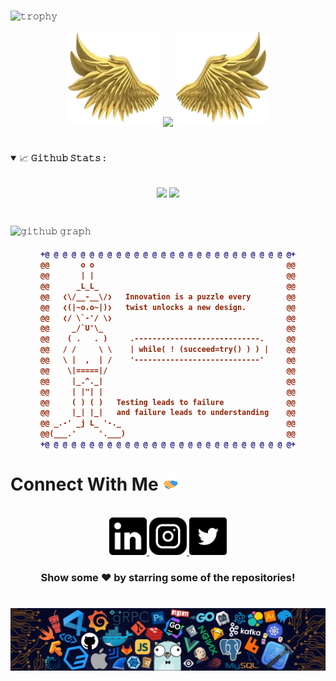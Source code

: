 #

![𝚝𝚛𝚘𝚙𝚑𝚢](https://github-profile-trophy.vercel.app/?username=varchasvakhare2022&column=10&margin-w=15&margin-h=15&no-bg=true&no-frame=true&theme=juicyfresh)

<p align="center">
  <img height="150" width="150" src="img/left_wing.webp"/>
  <img align="center" src="https://github-readme-streak-stats.herokuapp.com/api?user=varchasvakhare2022&theme=dark&hide_border=true"/>
  <img height="150" width="150" src="img/right_wing.webp"/>
</p>

#

<details open="">
<summary>
  <g-emoji class="g-emoji" alias="chart_with_upwards_trend" fallback-src="https://github.githubassets.com/images/icons/emoji/unicode/1f4c8.png">📈</g-emoji>
  <strong>𝙶𝚒𝚝𝚑𝚞𝚋 𝚂𝚝𝚊𝚝𝚜 : </strong>
</summary>
<br/>

<p align="center">
    <img align="center" src="https://github-readme-stats.vercel.app/api?username=Varchasvakhare2022&show_icons=true&hide_border=true&title_color=94b4a4&amp&icon_color=FFFFFF&amp&text_color=FFFFFF&amp&bg_color=000000&count_private=true&include_all_commits=true"/>
    <img align="center" height="195px" src="https://github-readme-stats.vercel.app/api/top-langs/?username=varchasvakhare2022&text_color=FFFFFF&bg_color=000000&title_color=94b4a4&langs_count=15&layout=compact&hide_border=true" />
</p>
</details>
<br/>

![𝚐𝚒𝚝𝚑𝚞𝚋 𝚐𝚛𝚊𝚙𝚑](https://github-readme-activity-graph.vercel.app/graph?username=varchasvakhare2022&theme=react-dark&hide_border=true&area=true)

<h4 align="center">
  
```diff
+@ @ @ @ @ @ @ @ @ @ @ @ @ @ @ @ @ @ @ @ @ @ @ @ @ @ @ @+
@@       o o                                           @@
@@       | |                                           @@
@@      _L_L_                                          @@
@@   ❮\/__-__\/❯   Innovation is a puzzle every        @@
@@   ❮(|~o.o~|)❯   twist unlocks a new design.         @@
@@   ❮/ \`-'/ \❯                                       @@
@@     _/`U'\_                                         @@
@@    ( .   . )     .----------------------------.     @@
@@   / /     \ \    | while( ! (succeed=try() ) ) |    @@
@@   \ |  ,  | /    '----------------------------'     @@
@@    \|=====|/                                        @@
@@     |_.^._|                                         @@
@@     | |"| |                                         @@
@@     ( ) ( )   Testing leads to failure              @@
@@     |_| |_|   and failure leads to understanding    @@
@@ _.-' _j L_ '-._                                     @@
@@(___.'     '.___)                                    @@
+@ @ @ @ @ @ @ @ @ @ @ @ @ @ @ @ @ @ @ @ @ @ @ @ @ @ @ @+
```

</h4>  

#

<h1>
  Connect With Me
  <img src="img/Handshake.gif" height="25px"/>
</h1>

<p align="center">
  <br>
  <a href="https://www.linkedin.com/in/varchasva/" target="_blank">
    <code><img height="60" width="60" src="img/linkedin.svg"/></code>
  </a>
  <a href="https://www.instagram.com/varchasvkhare/" target="_blank">
    <code><img height="60" width="60" src="img/instagram.svg"/></code>
  </a>
  <a href="https://twitter.com/varchasva_" target="_blank">
    <code><img height="60" width="60" src="img/twitter.svg"/></code>
  </a>    
</p>

<div align="center">

### Show some ❤️ by starring some of the repositories!

</div>

#

![footer](img/footer.webp)